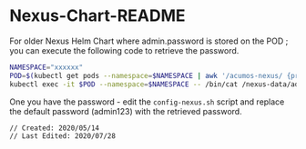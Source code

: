 # Nexus-Chart-README

For older Nexus Helm Chart where admin.password is stored on the POD ;
you can execute the following code to retrieve the password.

```bash
NAMESPACE="xxxxxx"
POD=$(kubectl get pods --namespace=$NAMESPACE | awk '/acumos-nexus/ {print $1}')
kubectl exec -it $POD --namespace=$NAMESPACE -- /bin/cat /nexus-data/admin.password
```

One you have the password - edit the `config-nexus.sh` script and replace the default password (admin123) with the retrieved password.

```bash
// Created: 2020/05/14
// Last Edited: 2020/07/28
```
